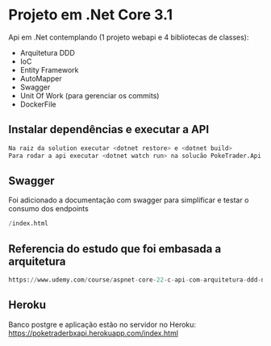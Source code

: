# Projeto em .Net Core 3.1

Api em .Net contemplando (1 projeto webapi e 4 bibliotecas de classes):

- Arquitetura DDD
- IoC
- Entity Framework
- AutoMapper
- Swagger
- Unit Of Work (para gerenciar os commits)
- DockerFile

## Instalar dependências e executar a API

```python
Na raiz da solution executar <dotnet restore> e <dotnet build>
Para rodar a api executar <dotnet watch run> na solucão PokeTrader.Api
```

## Swagger

Foi adicionado a documentação com swagger para simplificar e testar o consumo dos endpoints

```python
/index.html
```

## Referencia do estudo que foi embasada a arquitetura

```python
https://www.udemy.com/course/aspnet-core-22-c-api-com-arquitetura-ddd-na-pratica/
```

## Heroku
Banco postgre e aplicação estão no servidor no Heroku:
https://poketraderbxapi.herokuapp.com/index.html

